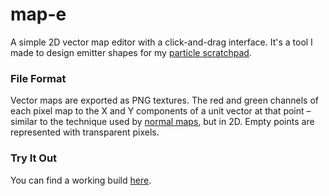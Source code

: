 # map-e

A simple 2D vector map editor with a click-and-drag interface. It's a tool I made to design emitter shapes for my [particle scratchpad](https://github.com/georgeolee/p-widge).

### File Format

Vector maps are exported as PNG textures. The red and green channels of each pixel map to the X and Y components of a unit vector at that point – similar to the technique used by [normal maps](https://en.wikipedia.org/wiki/Normal_mapping), but in 2D. Empty points are represented with transparent pixels.


### Try It Out

You can find a working build [here](https://map-e.netlify.app).

